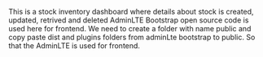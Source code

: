 This is a stock inventory dashboard where details about stock is created, updated, retrived and deleted
AdminLTE Bootstrap open source code is used here for frontend. We need to create a folder with name public and 
copy paste dist and plugins folders from adminLte bootstrap to public. So that the AdminLTE is used for frontend.
